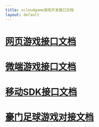```yaml
---
title: xcloudgame游戏开发接口文档
layout: default
---
```


# [网页游戏接口文档](api/WebPage)

# [微端游戏接口文档](api/MicroEnd)

# [移动SDK接口文档](api/MobileAppSDK)

# [豪门足球游戏对接文档](api/SoccerSDK)




